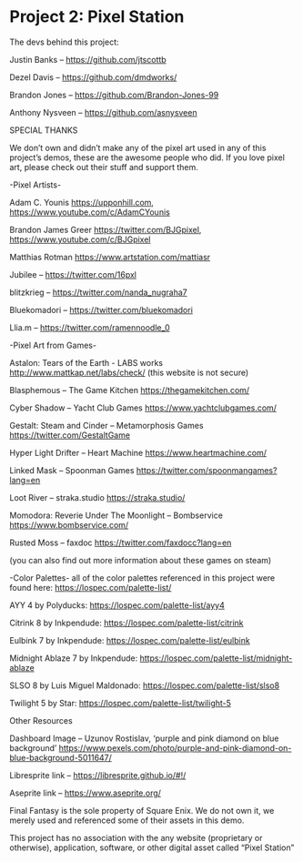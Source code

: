# Project 2: Pixel Station
The devs behind this project:

Justin Banks – https://github.com/jtscottb

Dezel Davis – https://github.com/dmdworks/

Brandon Jones – https://github.com/Brandon-Jones-99

Anthony Nysveen – https://github.com/asnysveen

SPECIAL THANKS

We don’t own and didn’t make any of the pixel art used in any of this project’s demos, these are the awesome people who did. If you love pixel art, please check out their stuff and support them.

-Pixel Artists-

Adam C. Younis https://upponhill.com, https://www.youtube.com/c/AdamCYounis

Brandon James Greer https://twitter.com/BJGpixel, https://www.youtube.com/c/BJGpixel

Matthias Rotman https://www.artstation.com/mattiasr

Jubilee – https://twitter.com/16pxl

blitzkrieg – https://twitter.com/nanda_nugraha7

Bluekomadori – https://twitter.com/bluekomadori

Llia.m – https://twitter.com/ramennoodle_0

-Pixel Art from Games-

Astalon: Tears of the Earth - LABS works http://www.mattkap.net/labs/check/ (this website is not secure)

Blasphemous – The Game Kitchen https://thegamekitchen.com/

Cyber Shadow – Yacht Club Games https://www.yachtclubgames.com/

Gestalt: Steam and Cinder – Metamorphosis Games https://twitter.com/GestaltGame

Hyper Light Drifter – Heart Machine https://www.heartmachine.com/

Linked Mask – Spoonman Games https://twitter.com/spoonmangames?lang=en

Loot River – straka.studio https://straka.studio/

Momodora: Reverie Under The Moonlight – Bombservice https://www.bombservice.com/

Rusted Moss – faxdoc https://twitter.com/faxdocc?lang=en

(you can also find out more information about these games on steam)

-Color Palettes- all of the color palettes referenced in this project were found here: https://lospec.com/palette-list/

AYY 4 by Polyducks: https://lospec.com/palette-list/ayy4

Citrink 8 by Inkpendude: https://lospec.com/palette-list/citrink

Eulbink 7 by Inkpendude: https://lospec.com/palette-list/eulbink

Midnight Ablaze 7 by Inkpendude: https://lospec.com/palette-list/midnight-ablaze

SLSO 8 by Luis Miguel Maldonado: https://lospec.com/palette-list/slso8

Twilight 5 by Star: https://lospec.com/palette-list/twilight-5

Other Resources

Dashboard Image – Uzunov Rostislav, ‘purple and pink diamond on blue background’ https://www.pexels.com/photo/purple-and-pink-diamond-on-blue-background-5011647/

Libresprite link – https://libresprite.github.io/#!/

Aseprite link – https://www.aseprite.org/

Final Fantasy is the sole property of Square Enix. We do not own it, we merely used and referenced some of their assets in this demo.

This project has no association with the any website (proprietary or otherwise), application, software, or other digital asset called “Pixel Station”
